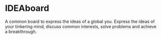 # IDEAboard
A common board to express the ideas of a global you. Express the ideas of your tinkering mind, discuss common interests, solve problems and achieve a breakthrough.
